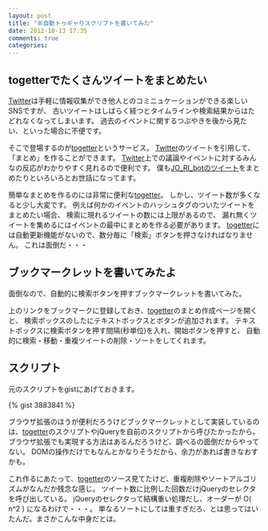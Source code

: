 ```yaml
---
layout: post
title: "半自動トゥギャりスクリプトを書いてみた"
date: 2012-10-13 17:35
comments: true
categories: 
---
```


## togetterでたくさんツイートをまとめたい

[Twitter][]は手軽に情報収集ができ他人とのコミニュケーションができる楽しいSNSですが、
古いツイートはしばらく経つとタイムラインや検索結果からはたどれなくなってしまいます。
過去のイベントに関するつぶやきを後から見たい、といった場合に不便です。

そこで登場するのが[togetter][]というサービス。
[Twitter][]のツイートを引用して、「まとめ」を作ることができます。
[Twitter][]上での議論やイベントに対するみんなの反応がわかりやすく見れるので便利です。
僕も[JO\_RI\_botのツイート](http://togetter.com/li/331948)をまとめたりといろいろとお世話になってます。

簡単なまとめを作るのには非常に便利な[togetter][]。
しかし、ツイート数が多くなると少し大変です。
例えば何かのイベントのハッシュタグのついたツイートをまとめたい場合、
検索に現れるツイートの数には上限があるので、
漏れ無くツイートを集めるにはイベントの最中にまとめを作る必要があります。
[togetter][]には自動更新機能がないので、数分毎に「検索」ボタンを押さなければなりません。
これは面倒だ・・・

## ブックマークレットを書いてみたよ

面倒なので、自動的に検索ボタンを押すブックマークレットを書いてみた。

<!-- more -->

<script>
// 直接書くとなぜかうまくいかない・・・
document.write("<a href=\"javascript:(function(){function%20g(){$(&quot;#num_select_search&quot;).val(100);$(&quot;#results&quot;).html(&quot;&quot;);a.click();setTimeout(function%20b(){var%20a=[];$(&quot;#results%20.action_item&quot;).map(function(){a.push($(this))});if(a.length==0){setTimeout(b,1e3);return}var%20c=$(&quot;#choices&quot;);a.reverse();$.each(a,function(){var%20a=this.attr(&quot;id&quot;);if(f[a])return;c.append(this);f[a]=1});cre.update()},1e3)}var%20a=$(&quot;.search_button&quot;);var%20b=$(&quot;<div></div>&quot;).insertAfter(a);var%20c=$('<input%20type=&quot;text&quot;%20value=&quot;60&quot;>').appendTo(b);var%20d=$('<input%20type=&quot;button&quot;%20value=&quot;開始&quot;>').appendTo(b);var%20e;d.click(function(){if(e){clearInterval(e);d.attr(&quot;value&quot;,&quot;開始&quot;)}else{e=setInterval(g,c.val()*1e3);d.attr(&quot;value&quot;,&quot;停止&quot;);g()}});var%20f={}})()\">半自動トゥギャりスクリプト(このリンクをブックマーク！)</a>");
</script>

上のリンクをブックマークに登録しておき、[togetter][]のまとめ作成ページを開くと、
検索ボックスのしたにテキストボックスとボタンが追加されます。
テキストボックスに検索ボタンを押す間隔(秒単位)を入れ、開始ボタンを押すと、
自動的に検索・移動・重複ツイートの削除・ソートをしてくれます。

## スクリプト

元のスクリプトをgistにあげておきます。

{% gist 3883841 %}

ブラウザ拡張のほうが便利だろうけどブックマークレットとして実装しているのは、[togetter][]のスクリプトやjQueryを自前のスクリプトから呼びたかったから。
ブラウザ拡張でも実現する方法はあるんだろうけど、調べるの面倒だからやってない。
DOMの操作だけでもなんとかなりそうだから、余力があれば書きなおすかも。

これ作るにあたって、[togetter][]のソース見てたけど、重複削除やソートアルゴリズムがなんだか残念な感じ。
ツイート数に比例した回数だけjQueryのセレクタを呼び出している。
jQueryのセレクタって結構重い処理だし、オーダーが O( n^2 ) になるわけで・・・。
単なるソートにしては重すぎだろ、とは思ってはいたんだ。まさかこんな中身だとは。

[Twitter]: https://twitter.com/
[togetter]: http://togetter.com/

